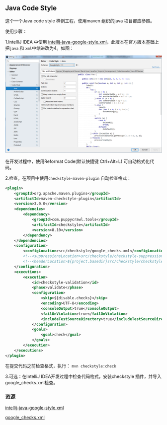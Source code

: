 ## Java Code Style

这个一个Java code style 样例工程，使用maven 组织的java 项目都应参照。

使用步骤：

1.IntelliJ IDEA 中使用 [intellij-java-google-style.xml](attachment/intellij-java-google-style.xml)，此版本在官方版本基础上把`java` 和 `xml`中缩进改为4。如图：

![code-style](code-style.jpg)

在开发过程中，使用Reformat Code(默认快捷键 Ctrl+Alt+L) 可自动格式化代码。

2.检查，在项目中使用`checkstyle-maven-plugin` 自动检查格式：

```xml
<plugin>
    <groupId>org.apache.maven.plugins</groupId>
    <artifactId>maven-checkstyle-plugin</artifactId>
    <version>3.0.0</version>
    <dependencies>
        <dependency>
            <groupId>com.puppycrawl.tools</groupId>
            <artifactId>checkstyle</artifactId>
            <version>8.10</version>
        </dependency>
    </dependencies>
    <configuration>
        <configLocation>src/checkstyle/google_checks.xml</configLocation>
        <!--<suppressionsLocation>src/checkstyle/checkstyle-suppressions.xml</suppressionsLocation>-->
        <!--<headerLocation>${project.basedir}src/checkstyle/checkstyle-header.txt</headerLocation>-->
    </configuration>
    <executions>
        <execution>
            <id>checkstyle-validation</id>
            <phase>validate</phase>
            <configuration>
                <skip>${disable.checks}</skip>
                <encoding>UTF-8</encoding>
                <consoleOutput>true</consoleOutput>
                <failOnViolation>true</failOnViolation>
                <includeTestSourceDirectory>true</includeTestSourceDirectory>
            </configuration>
            <goals>
                <goal>check</goal>
            </goals>
        </execution>
    </executions>
</plugin>
```

在提交代码之前检查格式，执行： `mvn checkstyle:check` 

3.可选：在IntelliJ IDEA开发过程中检查代码格式，安装checkstyle 插件，并导入google_checks.xml检查。


### 资源

[intellij-java-google-style.xml](attachment/intellij-java-google-style.xml)

[google_checks.xml](attachment/google_checks.xml)
